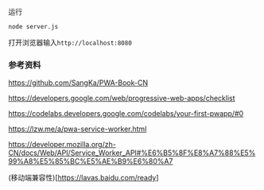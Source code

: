 运行
```
node server.js
```

打开浏览器输入`http://localhost:8080`


### 参考资料
https://github.com/SangKa/PWA-Book-CN

https://developers.google.com/web/progressive-web-apps/checklist

https://codelabs.developers.google.com/codelabs/your-first-pwapp/#0

https://lzw.me/a/pwa-service-worker.html

https://developer.mozilla.org/zh-CN/docs/Web/API/Service_Worker_API#%E6%B5%8F%E8%A7%88%E5%99%A8%E5%85%BC%E5%AE%B9%E6%80%A7

(移动端兼容性)[https://lavas.baidu.com/ready]
